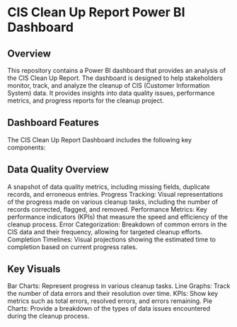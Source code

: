 # CIS Clean Up Report Power BI Dashboard

## Overview
This repository contains a Power BI dashboard that provides an analysis of the CIS Clean Up Report. The dashboard is designed to help stakeholders monitor, track, and analyze the cleanup of CIS (Customer Information System) data. It provides insights into data quality issues, performance metrics, and progress reports for the cleanup project.

## Dashboard Features
The CIS Clean Up Report Dashboard includes the following key components:

## Data Quality Overview
A snapshot of data quality metrics, including missing fields, duplicate records, and erroneous entries.
Progress Tracking: Visual representations of the progress made on various cleanup tasks, including the number of records corrected, flagged, and removed.
Performance Metrics: Key performance indicators (KPIs) that measure the speed and efficiency of the cleanup process.
Error Categorization: Breakdown of common errors in the CIS data and their frequency, allowing for targeted cleanup efforts.
Completion Timelines: Visual projections showing the estimated time to completion based on current progress rates.

## Key Visuals
Bar Charts: Represent progress in various cleanup tasks.
Line Graphs: Track the number of data errors and their resolution over time.
KPIs: Show key metrics such as total errors, resolved errors, and errors remaining.
Pie Charts: Provide a breakdown of the types of data issues encountered during the cleanup process.
